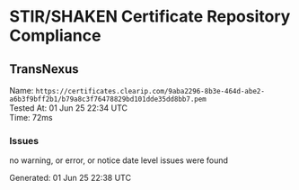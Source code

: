 # STIR/SHAKEN Certificate Repository Compliance

## TransNexus

Name: `https://certificates.clearip.com/9aba2296-8b3e-464d-abe2-a6b3f9bff2b1/b79a8c3f76478829bd101dde35dd8bb7.pem`\
Tested At: 01 Jun 25 22:34 UTC\
Time: 72ms

### Issues

no warning, or error, or notice date level issues were found

Generated: 01 Jun 25 22:38 UTC
